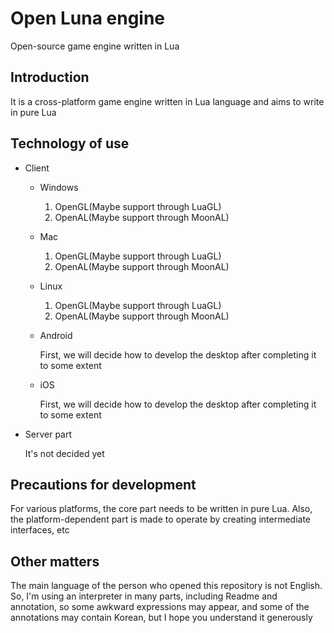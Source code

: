 # Open Luna engine
Open-source game engine written in Lua



## Introduction
It is a cross-platform game engine written in Lua language and aims to write in pure Lua

## Technology of use
- Client
    
    - Windows

        1. OpenGL(Maybe support through LuaGL)
        2. OpenAL(Maybe support through MoonAL)

    - Mac

        1. OpenGL(Maybe support through LuaGL)
        2. OpenAL(Maybe support through MoonAL)

    - Linux

        1. OpenGL(Maybe support through LuaGL)
        2. OpenAL(Maybe support through MoonAL)

    - Android

        First, we will decide how to develop the desktop after completing it to some extent
    
    - iOS

        First, we will decide how to develop the desktop after completing it to some extent

- Server part

    It's not decided yet

## Precautions for development

For various platforms, the core part needs to be written in pure Lua. Also, the platform-dependent part is made to operate by creating intermediate interfaces, etc

## Other matters

The main language of the person who opened this repository is not English. So, I'm using an interpreter in many parts, including Readme and annotation, so some awkward expressions may appear, and some of the annotations may contain Korean, but I hope you understand it generously